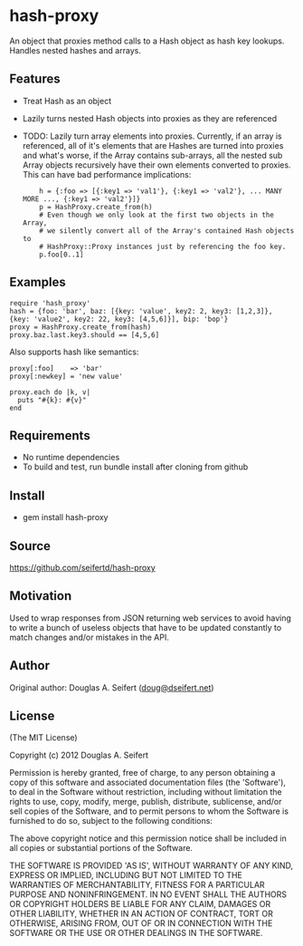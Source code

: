 hash-proxy
===========

An object that proxies method calls to a Hash object as hash key lookups.
Handles nested hashes and arrays.

Features
--------

* Treat Hash as an object
* Lazily turns nested Hash objects into proxies as they are referenced
* TODO: Lazily turn array elements into proxies.  Currently, if an array
  is referenced, all of it's elements that are Hashes are turned into
  proxies and what's worse, if the Array contains sub-arrays, all the
  nested sub Array objects recursively have their own elements converted
  to proxies.  This can have bad performance implications:

          h = {:foo => [{:key1 => 'val1'}, {:key1 => 'val2'}, ... MANY MORE ..., {:key1 => 'val2'}]}
          p = HashProxy.create_from(h)
          # Even though we only look at the first two objects in the Array,
          # we silently convert all of the Array's contained Hash objects to
          # HashProxy::Proxy instances just by referencing the foo key.
          p.foo[0..1]

Examples
--------

    require 'hash_proxy'
    hash = {foo: 'bar', baz: [{key: 'value', key2: 2, key3: [1,2,3]}, {key: 'value2', key2: 22, key3: [4,5,6]}], bip: 'bop'}
    proxy = HashProxy.create_from(hash)
    proxy.baz.last.key3.should == [4,5,6]

Also supports hash like semantics:

    proxy[:foo]    => 'bar'
    proxy[:newkey] = 'new value'

    proxy.each do |k, v|
      puts "#{k}: #{v}"
    end

Requirements
------------

* No runtime dependencies
* To build and test, run bundle install after cloning from github

Install
-------

* gem install hash-proxy

Source
------

https://github.com/seifertd/hash-proxy

Motivation
----------

Used to wrap responses from JSON returning web services to avoid having to write
a bunch of useless objects that have to be updated constantly to match changes and/or
mistakes in the API.

Author
------

Original author: Douglas A. Seifert (doug@dseifert.net)

License
-------

(The MIT License)

Copyright (c) 2012 Douglas A. Seifert

Permission is hereby granted, free of charge, to any person obtaining
a copy of this software and associated documentation files (the
'Software'), to deal in the Software without restriction, including
without limitation the rights to use, copy, modify, merge, publish,
distribute, sublicense, and/or sell copies of the Software, and to
permit persons to whom the Software is furnished to do so, subject to
the following conditions:

The above copyright notice and this permission notice shall be
included in all copies or substantial portions of the Software.

THE SOFTWARE IS PROVIDED 'AS IS', WITHOUT WARRANTY OF ANY KIND,
EXPRESS OR IMPLIED, INCLUDING BUT NOT LIMITED TO THE WARRANTIES OF
MERCHANTABILITY, FITNESS FOR A PARTICULAR PURPOSE AND NONINFRINGEMENT.
IN NO EVENT SHALL THE AUTHORS OR COPYRIGHT HOLDERS BE LIABLE FOR ANY
CLAIM, DAMAGES OR OTHER LIABILITY, WHETHER IN AN ACTION OF CONTRACT,
TORT OR OTHERWISE, ARISING FROM, OUT OF OR IN CONNECTION WITH THE
SOFTWARE OR THE USE OR OTHER DEALINGS IN THE SOFTWARE.
